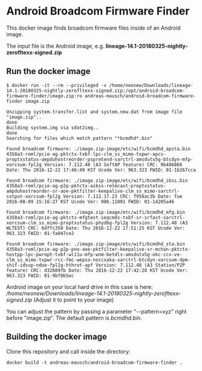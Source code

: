 # Android Broadcom Firmware Finder

This docker image finds broadcom firmware files inside of an Android image.

The input file is the Android image, e.g. **lineage-14.1-20180325-nightly-zerofltexx-signed.zip**

## Run the docker image

```
$ docker run -it --rm --privileged -v /home/neonew/Downloads/lineage-14.1-20180325-nightly-zerofltexx-signed.zip:/opt/android-broadcom-firmware-finder/image.zip:ro andreas-mausch/android-broadcom-firmware-finder image.zip

Unzipping system.transfer.list and system.new.dat from image file "image.zip"..
done
Building system.img via sdat2img..
done
Searching for files which match pattern "*bcmdhd*.bin"

Found broadcom firmware: ./image.zip-image/etc/wifi/bcmdhd_apsta.bin
4358a3-roml/pcie-ag-pktctx-txbf-lpc-clm_ss_mimo-txpwr-apcs-proptxstatus-ampduhostreorder-pspretend-sarctrl-amsdutx5g-btcdyn-mfp-xorcsum-fpl2g Version: 7.112.48 (A3 SoftAP feature) CRC: 9b486866 Date: Thu 2016-12-22 17:46:49 KST Ucode Ver: 963.323 FWID: 01-1b267cca

Found broadcom firmware: ./image.zip-image/etc/wifi/bcmdhd_ibss.bin
4358a3-roml/pcie-ag-p2p-pktctx-aibss-relmcast-proptxstatus-ampduhostreorder-sr-aoe-pktfilter-keepalive-clm_ss_mimo-sarctrl-sstput-xorcsum-fpl2g Version: 7.112.17.23 CRC: f956ac3b Date: Tue 2016-08-09 15:16:27 KST Ucode Ver: 986.11001 FWID: 01-14205a46

Found broadcom firmware: ./image.zip-image/etc/wifi/bcmdhd_mfg.bin
4358a3-roml/pcie-ag-pktctx-mfgtest-seqcmds-txbf-sr-srfast-sarctrl-xorcsum-clm_ss_mimo-proptxstatus-phydbg-fpl2g Version: 7.112.48 (A3 WLTEST) CRC: 6dffc350 Date: Thu 2016-12-22 17:51:25 KST Ucode Ver: 963.323 FWID: 01-fa047ce2

Found broadcom firmware: ./image.zip-image/etc/wifi/bcmdhd_sta.bin
4358a3-roml/pcie-ag-p2p-pno-aoe-pktfilter-keepalive-sr-mchan-pktctx-hostpp-lpc-pwropt-txbf-wl11u-mfp-wnm-betdls-amsdutx5g-okc-ccx-ve-clm_ss_mimo-txpwr-rcc-fmc-wepso-noccxaka-sarctrl-btcdyn-xorcsum-dpm-shif-idsup-ndoe-fpl2g-hthrot-apf Version: 7.112.48 (A3 Station/P2P feature) CRC: d32609fb Date: Thu 2016-12-22 17:42:28 KST Ucode Ver: 963.323 FWID: 01-9bf0b5ec
```

Android image on your local hard drive in this case is here: _/home/neonew/Downloads/lineage-14.1-20180325-nightly-zerofltexx-signed.zip_
(Adjust it to point to your image)

You can adjust the pattern by passing a parameter "--pattern=xyz" right before "image.zip".
The default pattern is _*bcmdhd*.bin_.

## Building the docker image

Clone this repository and call inside the directory:

```
docker build -t andreas-mausch/android-broadcom-firmware-finder .
```
